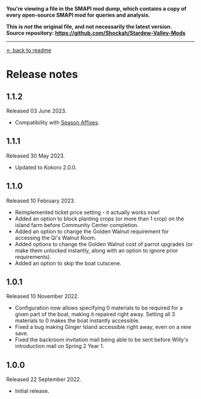 **You're viewing a file in the SMAPI mod dump, which contains a copy of every open-source SMAPI mod
for queries and analysis.**

**This is _not_ the original file, and not necessarily the latest version.**  
**Source repository: https://github.com/Shockah/Stardew-Valley-Mods**

----

[← back to readme](README.md)

# Release notes

## 1.1.2
Released 03 June 2023.

* Compatibility with [Season Affixes](https://www.nexusmods.com/stardewvalley/mods/16297).

## 1.1.1
Released 30 May 2023.

* Updated to Kokoro 2.0.0.

## 1.1.0
Released 10 February 2023.

* Reimplemented ticket price setting - it actually works now!
* Added an option to block planting crops (or more than 1 crop) on the island farm before Community Center completion.
* Added an option to change the Golden Walnut requirement for accessing the Qi's Walnut Room.
* Added options to change the Golden Walnut cost of parrot upgrades (or make them unlocked instantly, along with an option to ignore prior requirements).
* Added an option to skip the boat cutscene.

## 1.0.1
Released 10 November 2022.

* Configuration now allows specifying 0 materials to be required for a given part of the boat, making it repaired right away. Setting all 3 materials to 0 makes the boat instantly accessible.
* Fixed a bug making Ginger Island accessible right away, even on a new save.
* Fixed the backroom invitation mail being able to be sent before Willy's introduction mail on Spring 2 Year 1.

## 1.0.0
Released 22 September 2022.

* Initial release.